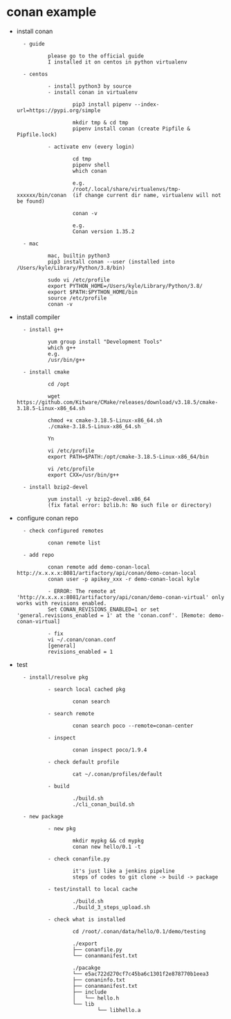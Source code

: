 
# conan example

- install conan

        - guide
                
                please go to the official guide
                I installed it on centos in python virtualenv

        - centos
                
                - install python3 by source
                - install conan in virtualenv
                        
                        pip3 install pipenv --index-url=https://pypi.org/simple
                        
                        mkdir tmp & cd tmp
                        pipenv install conan (create Pipfile & Pipfile.lock)
                        
                - activate env (every login)
                
                        cd tmp
                        pipenv shell
                        which conan
                        
                        e.g.
                        /root/.local/share/virtualenvs/tmp-xxxxxx/bin/conan  (if change current dir name, virtualenv will not be found)

                        conan -v
                        
                        e.g.
                        Conan version 1.35.2

        - mac

                mac, builtin python3                
                pip3 install conan --user (installed into /Users/kyle/Library/Python/3.8/bin)
                
                sudo vi /etc/profile
                export PYTHON_HOME=/Users/kyle/Library/Python/3.8/
                export $PATH:$PYTHON_HOME/bin
                source /etc/profile
                conan -v

- install compiler

        - install g++
        
                yum group install "Development Tools"
                which g++
                e.g.
                /usr/bin/g++
        
        - install cmake
       
                cd /opt
        
                wget https://github.com/Kitware/CMake/releases/download/v3.18.5/cmake-3.18.5-Linux-x86_64.sh

                chmod +x cmake-3.18.5-Linux-x86_64.sh
                ./cmake-3.18.5-Linux-x86_64.sh

                Yn
                
                vi /etc/profile
                export PATH=$PATH:/opt/cmake-3.18.5-Linux-x86_64/bin

                vi /etc/profile
                export CXX=/usr/bin/g++

        - install bzip2-devel
        
                yum install -y bzip2-devel.x86_64
                (fix fatal error: bzlib.h: No such file or directory)

- configure conan repo

        - check configured remotes
                
                conan remote list

        - add repo   
        
                conan remote add demo-conan-local http://x.x.x.x:8081/artifactory/api/conan/demo-conan-local
                conan user -p apikey_xxx -r demo-conan-local kyle

                - ERROR: The remote at 'http://x.x.x.x:8081/artifactory/api/conan/demo-conan-virtual' only works with revisions enabled. 
                Set CONAN_REVISIONS_ENABLED=1 or set 'general.revisions_enabled = 1' at the 'conan.conf'. [Remote: demo-conan-virtual]
        
                - fix
                vi ~/.conan/conan.conf
                [general]
                revisions_enabled = 1

- test 

        - install/resolve pkg

                - search local cached pkg

                        conan search

                - search remote

                        conan search poco --remote=conan-center

                - inspect

                        conan inspect poco/1.9.4

                - check default profile

                        cat ~/.conan/profiles/default

                - build

                        ./build.sh
                        ./cli_conan_build.sh

        - new package

                - new pkg
                
                        mkdir mypkg && cd mypkg
                        conan new hello/0.1 -t

                - check conanfile.py

                        it's just like a jenkins pipeline
                        steps of codes to git clone -> build -> package

                - test/install to local cache

                        ./build.sh
                        ./build_3_steps_upload.sh

                - check what is installed

                        cd /root/.conan/data/hello/0.1/demo/testing

                        ./export
                        ├── conanfile.py
                        └── conanmanifest.txt

                        ./pacakge
                        └── e5ac722d270cf7c45ba6c1301f2e878770b1eea3
                        ├── conaninfo.txt
                        ├── conanmanifest.txt
                        ├── include
                        │   └── hello.h
                        └── lib
                                └── libhello.a

                



